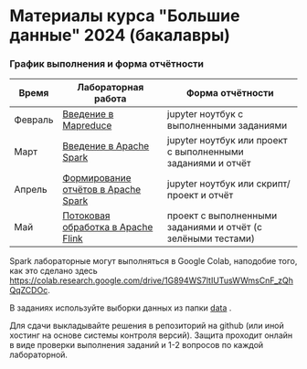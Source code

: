 # Материалы курса "Большие данные" 2024 (бакалавры)

### График выполнения и форма отчётности

| Время | Лабораторная работа | Форма отчётности |
| ------ | ------ | ------ |
| Февраль | [Введение в Mapreduce](./L0%20-%20Introduction%20to%20MapReduce%20data%20processing%20model/) | jupyter ноутбук с выполненными заданиями |
| Март | [Введение в Apache Spark](./L1%20-%20Introduction%20to%20Apache%20Spark/) | jupyter ноутбук или проект с выполненными заданиями и отчёт |
| Апрель | [Формирование отчётов в Apache Spark](./L2%20-%20Reports%20with%20Apache%20Spark) | jupyter ноутбук или скрипт/проект и отчёт |
| Май | [Потоковая обработка в Apache Flink](./L3%20-%20Stream%20processing%20with%20Apache%20Flink/README.md) | проект с выполненными заданиями и отчёт (с зелёными тестами) |

Spark лабораторные могут выполняться в Google Colab, наподобие того, как это сделано здесь https://colab.research.google.com/drive/1G894WS7ltIUTusWWmsCnF_zQhQqZCDOc.

В заданиях используйте выборки данных из папки [data](./data/) .

Для сдачи выкладывайте решения в репозиторий на github (или иной хостинг на основе системы контроля версий). Защита проходит онлайн в виде проверки выполнения заданий и 1-2 вопросов по каждой лабораторной.